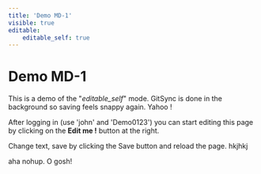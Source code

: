 ```yaml
---
title: 'Demo MD-1'
visible: true
editable:
    editable_self: true
---
```


#  Demo MD-1

This is a demo of the "<i>editable_self</i>" mode. GitSync is done in the background so saving feels snappy again. Yahoo !

After logging in (use 'john' and 'Demo0123') you can start editing this page by clicking on the <b>Edit me !</b> button at the right.

Change text, save by clicking the Save button and reload the page. hkjhkj

aha nohup. O gosh!